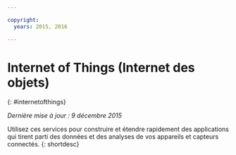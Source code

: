 ```yaml
---

copyright:
  years: 2015, 2016

---
```


# Internet of Things (Internet des objets)
{: #internetofthings}

*Dernière mise à jour : 9 décembre 2015*

Utilisez ces services
pour construire et étendre rapidement des applications qui tirent parti des données et des analyses de vos appareils et capteurs connectés.
{: shortdesc}



